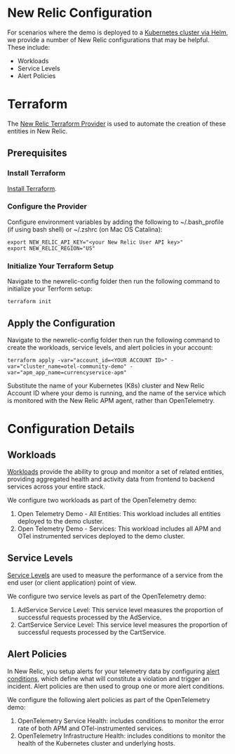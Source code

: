 # New Relic Configuration 

For scenarios where the demo is deployed to a [Kubernetes cluster via Helm](https://github.com/newrelic/opentelemetry-demo/blob/main/docs/kubernetes_deployment.md), we provide a number of New Relic configurations that may be helpful. These include: 

- Workloads
- Service Levels 
- Alert Policies 

# Terraform 

The [New Relic Terraform Provider](https://registry.terraform.io/providers/newrelic/newrelic/latest/docs) is used to automate the creation of these entities in New Relic. 

## Prerequisites

### Install Terraform 

[Install Terraform](https://learn.hashicorp.com/tutorials/terraform/install-cli?_ga=2.188018664.1544580744.1674157852-1046607839.1671584818). 

### Configure the Provider 

Configure environment variables by adding the following to ~/.bash_profile (if using bash shell) or ~/.zshrc (on Mac OS Catalina): 

```console
export NEW_RELIC_API_KEY="<your New Relic User API key>"
export NEW_RELIC_REGION="US" 
```

### Initialize Your Terraform Setup 

Navigate to the newrelic-config folder then run the following command to initialize your Terrform setup: 

```console
terraform init 
```

## Apply the Configuration

Navigate to the newrelic-config folder then run the following command to create the workloads, service levels, and alert policies in your account: 

```console
terraform apply -var="account_id=<YOUR ACCOUNT ID>" -var="cluster_name=otel-community-demo" -var="apm_app_name=currencyservice-apm"
```

Substitute the name of your Kubernetes (K8s) cluster and New Relic Account ID where your demo is running, and the name of the service which is monitored with the New Relic APM agent, rather than OpenTelemetry.  

# Configuration Details 

## Workloads

[Workloads](https://docs.newrelic.com/docs/new-relic-solutions/new-relic-one/workloads/workloads-isolate-resolve-incidents-faster/) provide the ability to group and monitor a set of related entities, providing aggregated health and activity data from frontend to backend services across your entire stack. 

We configure two workloads as part of the OpenTelemetry demo: 

1) Open Telemetry Demo - All Entities: This workload includes all entities deployed to the demo cluster. 
2) Open Telemetry Demo - Services: This workload includes all APM and OTel instrumented services deployed to the demo cluster. 

## Service Levels

[Service Levels](https://docs.newrelic.com/docs/service-level-management/intro-slm/) are used to measure the performance of a service from the end user (or client application) point of view. 

We configure two service levels as part of the OpenTelemetry demo: 

1) AdService Service Level: This service level measures the proportion of successful requests processed by the AdService. 
2) CartService Service Level: This service level measures the proportion of successful requests processed by the CartService. 


## Alert Policies 

In New Relic, you setup alerts for your telemetry data by configuring [alert conditions](https://docs.newrelic.com/docs/alerts-applied-intelligence/applied-intelligence/incident-intelligence/basic-alerting-concepts/), which define what will constitute a violation and trigger an incident.  Alert policies are then used to group one or more alert conditions.  

We configure the following alert policies as part of the OpenTelemetry demo: 

1) OpenTelemetry Service Health: includes conditions to monitor the error rate of both APM and OTel-instrumented services. 
2) OpenTelemetry Infrastructure Health: includes conditions to monitor the health of the Kubernetes cluster and underlying hosts. 